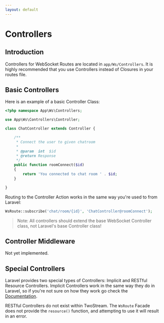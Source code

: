 ```yaml
---
layout: default
---
```


# Controllers
<!-- [[TOC]] -->

## Introduction

Controllers for WebSocket Routes are located in `app/Ws/Controllers`. It is highly recommended that you use Controllers instead of Closures in your routes file.

## Basic Controllers

Here is an example of a basic Controller Class:

```php
<?php namespace App\Ws\Controllers;

use App\Ws\Controllers\Controller;

class ChatController extends Controller {

    /**
     * Connect the user to given chatroom
     *
     * @param  int  $id
     * @return Response
     */
    public function roomConnect($id)
    {
        return 'You connected to chat room ' . $id;
    }

}
```

Routing to the Controller Action works in the same way you're used to from Laravel:

```php
WsRoute::subscribe('chat/room/{id}', 'ChatController@roomConnect');
```

> Note: All controllers should extend the base WebSocket Controller class, not Laravel's base Controller class!

## Controller Middleware

Not yet implemented.

## Special Controllers

Laravel provides two special types of Controllers: Implicit and RESTful Resource Controllers. Implicit Controllers work in the same way they do in Laravel, so if you're not sure on how they work go check the [Documentation](http://laravel.com/docs/5.0/controllers#implicit-controllers).

RESTful Controllers do not exist within TwoStream. The `WsRoute` Facade does not provide the `resource()` function, and attempting to use it will result in an error.
